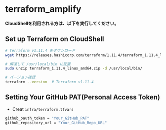 # terraform_amplify

**CloudShellを利用される方は、以下を実行してください。**
## Set up Terraform on CloudShell
```sh
# Terraform v1.11.4 をダウンロード
wget https://releases.hashicorp.com/terraform/1.11.4/terraform_1.11.4_linux_amd64.zip

# 解凍して /usr/local/bin に配置
sudo unzip terraform_1.11.4_linux_amd64.zip -d /usr/local/bin/

# バージョン確認
terraform --version  # Terraform v1.11.4
```

## Setting Your GitHub PAT(Personal Access Token)
- Creat `infra/terraform.tfvars` 
```sh
github_oauth_token = "Your_GitHub_PAT"
github_repository_url = "Your_GitHub_Repo_URL"
```
